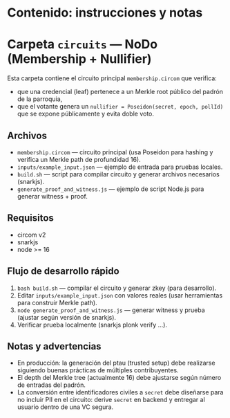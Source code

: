 # Contenido: instrucciones y notas


# Carpeta `circuits` — NoDo (Membership + Nullifier)


Esta carpeta contiene el circuito principal `membership.circom` que verifica:
- que una credencial (leaf) pertenece a un Merkle root público del padrón de la parroquia,
- que el votante genera un `nullifier = Poseidon(secret, epoch, pollId)` que se expone públicamente
y evita doble voto.


## Archivos
- `membership.circom` — circuito principal (usa Poseidon para hashing y verifica un Merkle path de profundidad 16).
- `inputs/example_input.json` — ejemplo de entrada para pruebas locales.
- `build.sh` — script para compilar circuito y generar archivos necesarios (snarkjs).
- `generate_proof_and_witness.js` — ejemplo de script Node.js para generar witness + proof.


## Requisitos
- circom v2
- snarkjs
- node >= 16


## Flujo de desarrollo rápido
1. `bash build.sh` — compilar el circuito y generar zkey (para desarrollo).
2. Editar `inputs/example_input.json` con valores reales (usar herramientas para construir Merkle path).
3. `node generate_proof_and_witness.js` — generar witness y prueba (ajustar según versión de snarkjs).
4. Verificar prueba localmente (snarkjs plonk verify ...).


## Notas y advertencias
- En producción: la generación del ptau (trusted setup) debe realizarse siguiendo buenas prácticas de múltiples contribuyentes.
- El depth del Merkle tree (actualmente 16) debe ajustarse según número de entradas del padrón.
- La conversión entre identificadores civiles a `secret` debe diseñarse para no incluir PII en el circuito: derive `secret` en backend y entregar al usuario dentro de una VC segura.